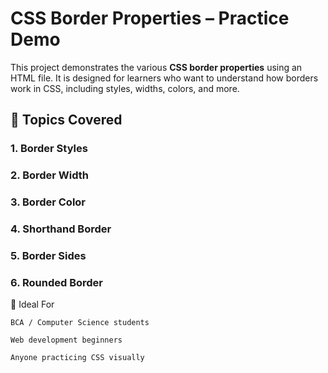 # CSS Border Properties – Practice Demo

This project demonstrates the various **CSS border properties** using an HTML file. It is designed for learners who want to understand how borders work in CSS, including styles, widths, colors, and more.

## 🔸 Topics Covered

### 1. Border Styles

### 2. Border Width

### 3. Border Color

### 4. Shorthand Border

### 5. Border Sides

### 6. Rounded Border

🧠 Ideal For

    BCA / Computer Science students

    Web development beginners

    Anyone practicing CSS visually
